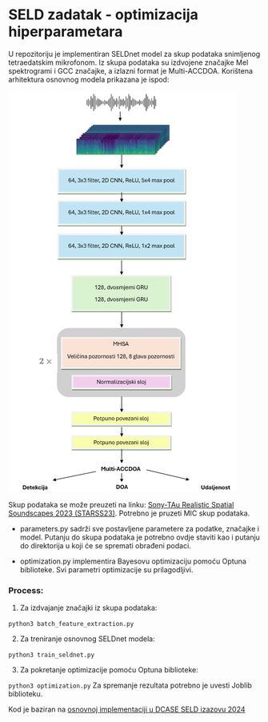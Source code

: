 # SELD zadatak - optimizacija hiperparametara
U repozitoriju je implementiran SELDnet model za skup podataka snimljenog tetraedatskim mikrofonom. Iz skupa podataka su izdvojene značajke Mel spektrogrami i GCC značajke, a izlazni format je Multi-ACCDOA. Korištena arhitektura osnovnog modela prikazana je ispod:

![SELDnet model arhitecture](arhitektura_SELDnet.png)

Skup podataka se može preuzeti na linku: [Sony-TAu Realistic Spatial Soundscapes 2023 (STARSS23)](https://zenodo.org/records/7709052). Potrebno je pruzeti MIC skup podataka.

- parameters.py sadrži sve postavljene parametere za podatke, značajke i model. Putanju do skupa podataka je potrebno ovdje staviti kao i putanju do direktorija u koji će se spremati obrađeni podaci. 

- optimization.py implementira Bayesovu optimizaciju pomoću Optuna biblioteke. Svi parametri optimizacije su prilagodljivi.

### Process:
1. Za izdvajanje značajki iz skupa podataka:

`python3 batch_feature_extraction.py`

2. Za treniranje osnovnog SELDnet modela:

`python3 train_seldnet.py`

3. Za pokretanje optimizacije pomoću Optuna biblioteke:

`python3 optimization.py`
Za spremanje rezultata potrebno je uvesti Joblib biblioteku. 

Kod je baziran na
[osnovnoj implementaciji u DCASE SELD izazovu 2024](https://github.com/partha2409/DCASE2024_seld_baseline)
